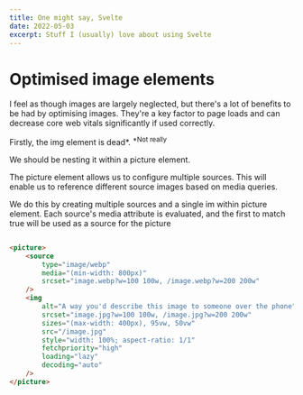 ```yaml
---
title: One might say, Svelte
date: 2022-05-03
excerpt: Stuff I (usually) love about using Svelte 
---
```

# Optimised image elements

I feel as though images are largely neglected, but there's a lot of benefits to be had by optimising images. They're a key factor to page loads and can decrease core web vitals significantly if used correctly.

Firstly, the img element is dead*. <sup>*Not really</sup>

We should be nesting it within a picture element.

The picture element allows us to configure multiple sources. This will enable us to reference different source images based on media queries.

We do this by creating multiple sources and a single im within picture element. Each source's media attribute is evaluated, and the first to match true will be used as a source for the picture

```html

<picture>
	<source
		type="image/webp"
		media="(min-width: 800px)"
		srcset="image.webp?w=100 100w, /image.webp?w=200 200w" 
	/>
	<img
		alt="A way you'd describe this image to someone over the phone"
		srcset="image.jpg?w=100 100w, /image.jpg?w=200 200w"
		sizes="(max-width: 400px), 95vw, 50vw"
		src="/image.jpg"
		style="width: 100%; aspect-ratio: 1/1"
		fetchpriority="high"
		loading="lazy"
		decoding="auto"
	/>
</picture>
		

```
